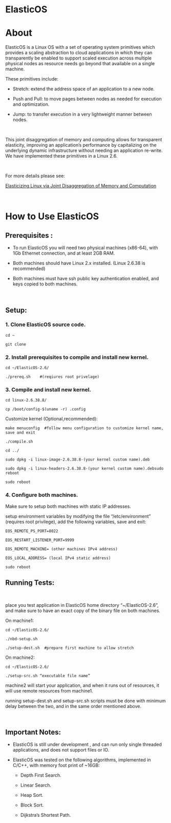**ElasticOS**
=======

About
=====

ElasticOS is a Linux OS with a set of operating system primitives which provides a scaling abstraction to cloud applications in which they can transparently be enabled to support scaled execution across multiple physical nodes as resource needs go beyond that available on a single machine.

These primitives include:

-   Stretch: extend the address space of an application to a new node.

-   Push and Pull: to move pages between nodes as needed for execution and optimization.

-   Jump: to transfer execution in a very lightweight manner between nodes.

 

This joint disaggregation of memory and computing allows for transparent elasticity, improving an application’s performance by capitalizing on the underlying dynamic infrastructure without needing an application re-write. We have implemented these primitives in a Linux 2.6.

 

For more details please see:

[Elasticizing Linux via Joint Disaggregation of Memory and Computation](https://arxiv.org/pdf/1806.00885.pdf)

 

How to Use ElasticOS
====================

Prerequisites :
---------------

-   To run ElasticOS you will need two physical machines (x86-64), with 1Gb Ethernet connection, and at least 2GB RAM.

-   Both machines should have Linux 2.x installed. (Linux 2.6.38 is recommended)

-   Both machines must have ssh public key authentication enabled, and keys copied to both machines.

 

Setup:
------

### 1. Clone ElasticOS source code.

~~~~~~~~~~~~~~~~~~~~~~~~~~~~~~~~~~~~~~~~~~~~~~~~~~~~~~~~~~~~~~~~~~~~~~~~~~~~~~~~
cd ~
~~~~~~~~~~~~~~~~~~~~~~~~~~~~~~~~~~~~~~~~~~~~~~~~~~~~~~~~~~~~~~~~~~~~~~~~~~~~~~~~

~~~~~~~~~~~~~~~~~~~~~~~~~~~~~~~~~~~~~~~~~~~~~~~~~~~~~~~~~~~~~~~~~~~~~~~~~~~~~~~~
git clone 
~~~~~~~~~~~~~~~~~~~~~~~~~~~~~~~~~~~~~~~~~~~~~~~~~~~~~~~~~~~~~~~~~~~~~~~~~~~~~~~~

### 2. Install prerequisites to compile and install new kernel.

~~~~~~~~~~~~~~~~~~~~~~~~~~~~~~~~~~~~~~~~~~~~~~~~~~~~~~~~~~~~~~~~~~~~~~~~~~~~~~~~
cd ~/ElasticOS-2.6/
~~~~~~~~~~~~~~~~~~~~~~~~~~~~~~~~~~~~~~~~~~~~~~~~~~~~~~~~~~~~~~~~~~~~~~~~~~~~~~~~

~~~~~~~~~~~~~~~~~~~~~~~~~~~~~~~~~~~~~~~~~~~~~~~~~~~~~~~~~~~~~~~~~~~~~~~~~~~~~~~~
./prereq.sh    #(reqiures root privelage)
~~~~~~~~~~~~~~~~~~~~~~~~~~~~~~~~~~~~~~~~~~~~~~~~~~~~~~~~~~~~~~~~~~~~~~~~~~~~~~~~

### 3. Compile and install new kernel.

~~~~~~~~~~~~~~~~~~~~~~~~~~~~~~~~~~~~~~~~~~~~~~~~~~~~~~~~~~~~~~~~~~~~~~~~~~~~~~~~
cd linux-2.6.38.8/
~~~~~~~~~~~~~~~~~~~~~~~~~~~~~~~~~~~~~~~~~~~~~~~~~~~~~~~~~~~~~~~~~~~~~~~~~~~~~~~~

~~~~~~~~~~~~~~~~~~~~~~~~~~~~~~~~~~~~~~~~~~~~~~~~~~~~~~~~~~~~~~~~~~~~~~~~~~~~~~~~
cp /boot/config-$(uname -r) .config
~~~~~~~~~~~~~~~~~~~~~~~~~~~~~~~~~~~~~~~~~~~~~~~~~~~~~~~~~~~~~~~~~~~~~~~~~~~~~~~~

Customize kernel (Optional,recommended):

~~~~~~~~~~~~~~~~~~~~~~~~~~~~~~~~~~~~~~~~~~~~~~~~~~~~~~~~~~~~~~~~~~~~~~~~~~~~~~~~
make menuconfig  #follow menu configuration to customize kernel name, save and exit
~~~~~~~~~~~~~~~~~~~~~~~~~~~~~~~~~~~~~~~~~~~~~~~~~~~~~~~~~~~~~~~~~~~~~~~~~~~~~~~~

~~~~~~~~~~~~~~~~~~~~~~~~~~~~~~~~~~~~~~~~~~~~~~~~~~~~~~~~~~~~~~~~~~~~~~~~~~~~~~~~
./compile.sh
~~~~~~~~~~~~~~~~~~~~~~~~~~~~~~~~~~~~~~~~~~~~~~~~~~~~~~~~~~~~~~~~~~~~~~~~~~~~~~~~

~~~~~~~~~~~~~~~~~~~~~~~~~~~~~~~~~~~~~~~~~~~~~~~~~~~~~~~~~~~~~~~~~~~~~~~~~~~~~~~~
cd ../
~~~~~~~~~~~~~~~~~~~~~~~~~~~~~~~~~~~~~~~~~~~~~~~~~~~~~~~~~~~~~~~~~~~~~~~~~~~~~~~~

~~~~~~~~~~~~~~~~~~~~~~~~~~~~~~~~~~~~~~~~~~~~~~~~~~~~~~~~~~~~~~~~~~~~~~~~~~~~~~~~
sudo dpkg -i linux-image-2.6.38.8-(your kernel custom name).deb
~~~~~~~~~~~~~~~~~~~~~~~~~~~~~~~~~~~~~~~~~~~~~~~~~~~~~~~~~~~~~~~~~~~~~~~~~~~~~~~~

~~~~~~~~~~~~~~~~~~~~~~~~~~~~~~~~~~~~~~~~~~~~~~~~~~~~~~~~~~~~~~~~~~~~~~~~~~~~~~~~
sudo dpkg -i linux-headers-2.6.38.8-(your kernel custom name).debsudo reboot
~~~~~~~~~~~~~~~~~~~~~~~~~~~~~~~~~~~~~~~~~~~~~~~~~~~~~~~~~~~~~~~~~~~~~~~~~~~~~~~~

~~~~~~~~~~~~~~~~~~~~~~~~~~~~~~~~~~~~~~~~~~~~~~~~~~~~~~~~~~~~~~~~~~~~~~~~~~~~~~~~
sudo reboot
~~~~~~~~~~~~~~~~~~~~~~~~~~~~~~~~~~~~~~~~~~~~~~~~~~~~~~~~~~~~~~~~~~~~~~~~~~~~~~~~

### 4. Configure both machines.

Make sure to setup both machines with static IP addresses.

setup environment variables by modifying the file “/etc/environment” (requires root privilege), add the following variables, save and exit:

~~~~~~~~~~~~~~~~~~~~~~~~~~~~~~~~~~~~~~~~~~~~~~~~~~~~~~~~~~~~~~~~~~~~~~~~~~~~~~~~
EOS_REMOTE_PS_PORT=8022
~~~~~~~~~~~~~~~~~~~~~~~~~~~~~~~~~~~~~~~~~~~~~~~~~~~~~~~~~~~~~~~~~~~~~~~~~~~~~~~~

~~~~~~~~~~~~~~~~~~~~~~~~~~~~~~~~~~~~~~~~~~~~~~~~~~~~~~~~~~~~~~~~~~~~~~~~~~~~~~~~
EOS_RESTART_LISTENER_PORT=9999
~~~~~~~~~~~~~~~~~~~~~~~~~~~~~~~~~~~~~~~~~~~~~~~~~~~~~~~~~~~~~~~~~~~~~~~~~~~~~~~~

~~~~~~~~~~~~~~~~~~~~~~~~~~~~~~~~~~~~~~~~~~~~~~~~~~~~~~~~~~~~~~~~~~~~~~~~~~~~~~~~
EOS_REMOTE_MACHINE= (other machines IPv4 address)
~~~~~~~~~~~~~~~~~~~~~~~~~~~~~~~~~~~~~~~~~~~~~~~~~~~~~~~~~~~~~~~~~~~~~~~~~~~~~~~~

~~~~~~~~~~~~~~~~~~~~~~~~~~~~~~~~~~~~~~~~~~~~~~~~~~~~~~~~~~~~~~~~~~~~~~~~~~~~~~~~
EOS_LOCAL_ADDRESS= (local IPv4 static address)
~~~~~~~~~~~~~~~~~~~~~~~~~~~~~~~~~~~~~~~~~~~~~~~~~~~~~~~~~~~~~~~~~~~~~~~~~~~~~~~~

~~~~~~~~~~~~~~~~~~~~~~~~~~~~~~~~~~~~~~~~~~~~~~~~~~~~~~~~~~~~~~~~~~~~~~~~~~~~~~~~
sudo reboot
~~~~~~~~~~~~~~~~~~~~~~~~~~~~~~~~~~~~~~~~~~~~~~~~~~~~~~~~~~~~~~~~~~~~~~~~~~~~~~~~

Running Tests:
--------------

 

place you test application in ElasticOS home directory “\~/ElasticOS-2.6”, and make sure to have an exact copy of the binary file on both machines.

On machine1:

~~~~~~~~~~~~~~~~~~~~~~~~~~~~~~~~~~~~~~~~~~~~~~~~~~~~~~~~~~~~~~~~~~~~~~~~~~~~~~~~
cd ~/ElasticOS-2.6/
~~~~~~~~~~~~~~~~~~~~~~~~~~~~~~~~~~~~~~~~~~~~~~~~~~~~~~~~~~~~~~~~~~~~~~~~~~~~~~~~

~~~~~~~~~~~~~~~~~~~~~~~~~~~~~~~~~~~~~~~~~~~~~~~~~~~~~~~~~~~~~~~~~~~~~~~~~~~~~~~~
./nbd-setup.sh
~~~~~~~~~~~~~~~~~~~~~~~~~~~~~~~~~~~~~~~~~~~~~~~~~~~~~~~~~~~~~~~~~~~~~~~~~~~~~~~~

~~~~~~~~~~~~~~~~~~~~~~~~~~~~~~~~~~~~~~~~~~~~~~~~~~~~~~~~~~~~~~~~~~~~~~~~~~~~~~~~
./setup-dest.sh  #prepare first machine to allow stretch 
~~~~~~~~~~~~~~~~~~~~~~~~~~~~~~~~~~~~~~~~~~~~~~~~~~~~~~~~~~~~~~~~~~~~~~~~~~~~~~~~

On machine2:

~~~~~~~~~~~~~~~~~~~~~~~~~~~~~~~~~~~~~~~~~~~~~~~~~~~~~~~~~~~~~~~~~~~~~~~~~~~~~~~~
cd ~/ElasticOS-2.6/
~~~~~~~~~~~~~~~~~~~~~~~~~~~~~~~~~~~~~~~~~~~~~~~~~~~~~~~~~~~~~~~~~~~~~~~~~~~~~~~~

~~~~~~~~~~~~~~~~~~~~~~~~~~~~~~~~~~~~~~~~~~~~~~~~~~~~~~~~~~~~~~~~~~~~~~~~~~~~~~~~
./setup-src.sh “executable file name” 
~~~~~~~~~~~~~~~~~~~~~~~~~~~~~~~~~~~~~~~~~~~~~~~~~~~~~~~~~~~~~~~~~~~~~~~~~~~~~~~~

machine2 will start your application, and when it runs out of resources, it will use remote resources from machine1.

running setup-dest.sh and setup-src.sh scripts must be done with minimum delay between the two, and in the same order mentioned above.

 

Important Notes:
----------------

-   ElasticOS is still under development , and can run only single threaded applications, and does not support files or IO.

-   ElasticOS was tested on the following algorithms, implemented in C/C++, with memory foot print of \~16GB:

    -   Depth First Search.

    -   Linear Search.

    -   Heap Sort.

    -   Block Sort.

    -   Dijkstra’s Shortest Path.
